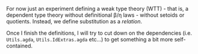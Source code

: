 For now just an experiment defining a weak type theory (WTT) - that is, a dependent type theory without definitional β/η laws - without setoids or quotients. Instead, we define substitution as a *relation*.

Once I finish the definitions, I will try to cut down on the dependencies (i.e. `Utils.agda`, `Utils.IdExtras.agda` etc...) to get something a bit more self-contained.
